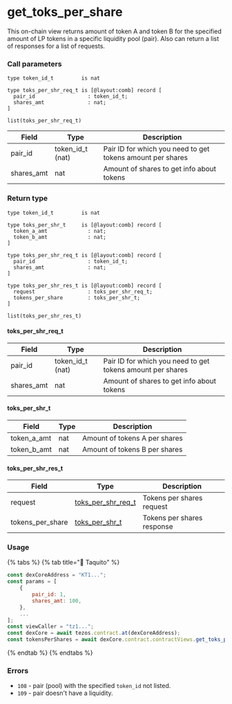 # get\_toks\_per\_share

This on-chain view returns amount of token A and token B for the specified amount of LP tokens in a specific liquidity pool (pair). Also can return a list of responses for a list of requests.

### Call parameters

```pascaligo
type token_id_t         is nat

type toks_per_shr_req_t is [@layout:comb] record [
  pair_id                 : token_id_t;
  shares_amt              : nat;
]

list(toks_per_shr_req_t)
```

| Field       | Type               | Description                                                |
| ----------- | ------------------ | ---------------------------------------------------------- |
| pair\_id    | token\_id\_t (nat) | Pair ID for which you need to get tokens amount per shares |
| shares\_amt | nat                | Amount of shares to get info about tokens                  |

### Return type

```pascaligo
type token_id_t         is nat

type toks_per_shr_t     is [@layout:comb] record [
  token_a_amt             : nat;
  token_b_amt             : nat;
]

type toks_per_shr_req_t is [@layout:comb] record [
  pair_id                 : token_id_t;
  shares_amt              : nat;
]

type toks_per_shr_res_t is [@layout:comb] record [
  request                 : toks_per_shr_req_t;
  tokens_per_share        : toks_per_shr_t;
]

list(toks_per_shr_res_t)
```

#### toks\_per\_shr\_req\_t

| Field       | Type               | Description                                                |
| ----------- | ------------------ | ---------------------------------------------------------- |
| pair\_id    | token\_id\_t (nat) | Pair ID for which you need to get tokens amount per shares |
| shares\_amt | nat                | Amount of shares to get info about tokens                  |

#### toks\_per\_shr\_t

| Field         | Type | Description                   |
| ------------- | ---- | ----------------------------- |
| token\_a\_amt | nat  | Amount of tokens A per shares |
| token\_b\_amt | nat  | Amount of tokens B per shares |

#### toks\_per\_shr\_res\_t

| Field              | Type                                                                      | Description                |
| ------------------ | ------------------------------------------------------------------------- | -------------------------- |
| request            | [toks\_per\_shr\_req\_t](get\_toks\_per\_share.md#toks\_per\_shr\_req\_t) | Tokens per shares request  |
| tokens\_per\_share | [toks\_per\_shr\_t](get\_toks\_per\_share.md#toks\_per\_shr\_t)           | Tokens per shares response |

### Usage

{% tabs %}
{% tab title="🌮 Taquito" %}
```javascript
const dexCoreAddress = "KT1...";
const params = [
    {
        pair_id: 1,
        shares_amt: 100,
    },
    ...
];
const viewCaller = "tz1...";
const dexCore = await tezos.contract.at(dexCoreAddress);
const tokensPerShares = await dexCore.contract.contractViews.get_toks_per_share(params).executeView({ viewCaller: viewCaller });
```
{% endtab %}
{% endtabs %}

### Errors

* `108` - pair (pool) with the specified `token_id` not listed.
* `109` - pair doesn't have a liquidity.
